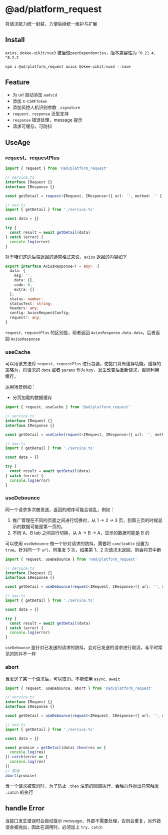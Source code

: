 # @ad/platform_request
将请求能力统一封装，方便后续统一维护与扩展
## Install
`axios、@okee-uikit/vue3` 被当做`peerDependencies`，版本兼容性为 `^0.21.4、^0.2.2`
```javascript
npm i @ad/platform_request axios @okee-uikit/vue3 --save
```
## Feature
- 为 url 自动添加 `aadvid`
- 添加 `X-CSRFToken`
- 添加风控人机识别参数 `_signature`
- `request、response` 泛型支持
- `response` 错误处理，message 提示
- 请求可缓存，可防抖
## UseAge
### request、requestPlus
```typescript
import { request } from '@ad/platform_request'

// service.ts
interface IRequest {}
interface IResponse {}

const getDetail = request<IRequest, IResponse>({ url: '', method: '' })

// xxx.ts
import { getDetail } from './service.ts'

const data = {}

try {
  const result = await getDetail(data)
} catch (error) {
  console.log(error)
}

```

对于咱们这边后端返回的通常格式来说，`axios` 返回的内容如下
```typescript
export interface AxiosResponse<T = any>  {
  data: {
    msg: '',
    data: {},
    code: 0,
    extra: {}
  };
  status: number;
  statusText: string;
  headers: any;
  config: AxiosRequestConfig;
  request?: any;
}
```
`request、requestPlus` 的区别是，前者返回 `AxiosResponse.data.data`，后者返回 `AxiosResponse`
### useCache
可以用该方法对 `request、requestPlus` 进行包装，使接口具有缓存功能，缓存的策略为，将请求的 `data` 或者 `params` 作为 key，发生改变后重新请求，否则利用缓存。

运用场景例如：
- 分页加载的数据缓存

```typescript
import { request, useCache } from '@ad/platform_request'

// service.ts
interface IRequest {}
interface IResponse {}

const getDetail = useCache(request<IRequest, IResponse>({ url: '', method: '' }))

// xxx.ts
import { getDetail } from './service.ts'

const data = {}

try {
  const result = await getDetail(data)
} catch (error) {
  console.log(error)
}

```
### useDebounce
同一个请求多次被发送，返回的顺序可能会错乱，例如：
1. 推广管理在不同的页面之间进行切换时，从 1 -> 2 -> 3 页，到第三页的时候显示的数据可能是第一页的。
2. 不同 A、B tab 之间进行切换，从 A -> B -> A，显示的数据可能是 B 的

可以使用 `useDebounce` 做一个针对请求的防抖，需要将 `cancleable` 设置为 `true`。针对同一个 `url`，同事发 3 次，如果第 1、2 次请求未返回，则会将其中断

```typescript
import { request, useDebounce } from '@ad/platform_request'

// service.ts
interface IRequest {}
interface IResponse {}

const getDetail = useDebounce(request<IRequest, IResponse>({ url: '', method: '', cancleable: true }))

// xxx.ts
import { getDetail } from './service.ts'

const data = {}

try {
  const result = await getDetail(data)
} catch (error) {
  console.log(error)
}

```
`useDebounce` 是针对已发送的请求的防抖，会对已发送的请求进行取消，与平时常见的防抖不一样
### abort
当发送了某一个请求后，可以取消。不能使用 `async、await`
```typescript
import { request, useDebounce, abort } from '@ad/platform_request'

// service.ts
interface IRequest {}
interface IResponse {}

const getDetail = useDebounce(request<IRequest, IResponse>({ url: '', method: '', cancleable: true }))

// xxx.ts
import { getDetail } from './service.ts'

const data = {}

const promise = getDetail(data).then(res => {
  console.log(res)
}).catch(error => {
  console.log(res)
})
// 取消
abort(promise)
```
当一个请求被取消时，为了防止 `.then` 注册的回调执行，会触向外抛出异常触发 `.catch` 的执行
## handle Error
当接口发生错误时会自动提示 message，外部不需要处理，否则会重复，另外错误会被抛出，因此在调用时，必须加上 `try、catch`